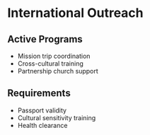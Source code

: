 # International Outreach  

## Active Programs  
- Mission trip coordination  
- Cross-cultural training  
- Partnership church support  

## Requirements  
- Passport validity  
- Cultural sensitivity training  
- Health clearance